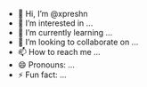 - 👋 Hi, I’m @xpreshn
- 👀 I’m interested in ...
- 🌱 I’m currently learning ...
- 💞️ I’m looking to collaborate on ...
- 📫 How to reach me ...
- 😄 Pronouns: ...
- ⚡ Fun fact: ...

<!---
xpreshn/xpreshn is a ✨ special ✨ repository because its `README.md` (this file) appears on your GitHub profile.
You can click the Preview link to take a look at your changes.
--->
